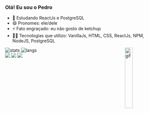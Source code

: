 ### Olá! Eu sou o Pedro

- 🌱 Estudando ReactJs e PostgreSQL
- 😄 Pronomes: ele/dele
- ⚡ Fato engraçado: eu não gosto de ketchup
- 👨‍💻 Tecnologias que utilizo: VanillaJs, HTML, CSS, ReactJs, NPM, NodeJS, PostgreSQL

<div align="">
<img alt="stats" src="https://github-readme-stats.vercel.app/api?username=Dev-Peu&count_private=true&theme=tokyonight&show_icons=true"/>
  <img align="right" width="22.5%" alt="gif" src="https://c.tenor.com/Pqy9v-MSNQIAAAAC/orbit-8bit.gif"/>
<img alt="langs" src="https://github-readme-stats.vercel.app/api/top-langs/?username=Dev-Peu&theme=tokyonight&layout=default">
</div>

  <div align=""> 
  <a href="https://www.instagram.com/peu.holiveira/" target="_blank"><img src="https://img.shields.io/badge/-Instagram-%23E4405F?style=for-the-badge&logo=instagram&logoColor=white" target="_blank"></a>
 <a href = "https://discordapp.com/users/317095781884624909/" target="_blank"><img src="https://img.shields.io/badge/Discord-7289DA?style=for-the-badge&logo=discord&logoColor=white" target="_blank"></a> 
  <a href = "https://www.linkedin.com/in/pedro-oliveira-ab090523a/" target="_blank"><img src="https://img.shields.io/badge/-LinkedIn-%230077B5?style=for-the-badge&logo=linkedin&logoColor=white" target="_blank"></a> 
</div>
